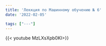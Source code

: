 ```yaml
---
title: 'Леккция по Машинному обучению № 6'
date: '2022-02-05'

tags: ["---"]
---
```



{{< youtube MzLXsXpb0KI>}}<br>



<!--more-->

